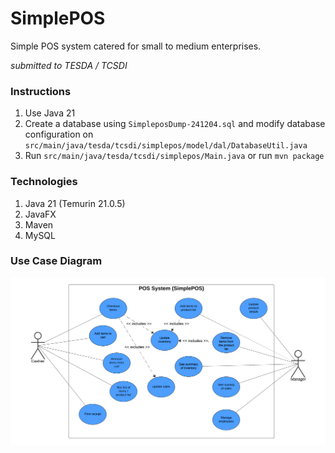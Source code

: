 # SimplePOS
Simple POS system catered for small to medium enterprises.

*submitted to TESDA / TCSDI*

### Instructions
1. Use Java 21
2. Create a database using `SimpleposDump-241204.sql` and modify database configuration on `src/main/java/tesda/tcsdi/simplepos/model/dal/DatabaseUtil.java`
3. Run `src/main/java/tesda/tcsdi/simplepos/Main.java` or run `mvn package`

### Technologies
1. Java 21 (Temurin 21.0.5)
2. JavaFX
3. Maven
4. MySQL

### Use Case Diagram

![](screenshots/simplepos_use_case_diagram.png)

